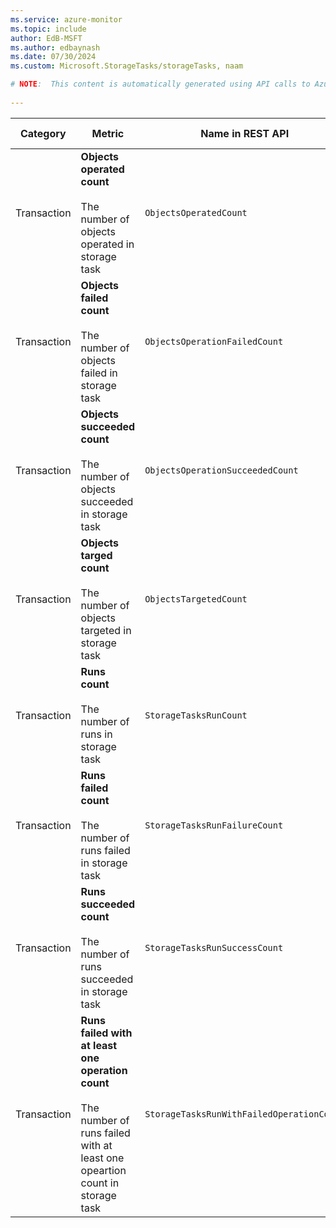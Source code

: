 ```yaml
---
ms.service: azure-monitor
ms.topic: include
author: EdB-MSFT
ms.author: edbaynash
ms.date: 07/30/2024
ms.custom: Microsoft.StorageTasks/storageTasks, naam

# NOTE:  This content is automatically generated using API calls to Azure. Any edits made on these files will be overwritten in the next run of the script. 
 
---
```



|Category|Metric|Name in REST API|Unit|Aggregation|Dimensions|Time Grains|DS Export|
|---|---|---|---|---|---|---|---|
|Transaction|**Objects operated count**<br><br>The number of objects operated in storage task |`ObjectsOperatedCount` |Count |Total |`AccountName`, `TaskAssignmentId`|PT5M, PT15M, PT30M, PT1H, PT6H, PT12H, P1D |Yes|
|Transaction|**Objects failed count**<br><br>The number of objects failed in storage task |`ObjectsOperationFailedCount` |Count |Total |`AccountName`, `TaskAssignmentId`|PT5M, PT15M, PT30M, PT1H, PT6H, PT12H, P1D |Yes|
|Transaction|**Objects succeeded count**<br><br>The number of objects succeeded in storage task |`ObjectsOperationSucceededCount` |Count |Total |`AccountName`, `TaskAssignmentId`|PT5M, PT15M, PT30M, PT1H, PT6H, PT12H, P1D |Yes|
|Transaction|**Objects targed count**<br><br>The number of objects targeted in storage task |`ObjectsTargetedCount` |Count |Total |`AccountName`, `TaskAssignmentId`|PT5M, PT15M, PT30M, PT1H, PT6H, PT12H, P1D |Yes|
|Transaction|**Runs count**<br><br>The number of runs in storage task |`StorageTasksRunCount` |Count |Total |`AccountName`, `TaskAssignmentId`|PT5M, PT15M, PT30M, PT1H, PT6H, PT12H, P1D |Yes|
|Transaction|**Runs failed count**<br><br>The number of runs failed in storage task |`StorageTasksRunFailureCount` |Count |Total |`AccountName`, `TaskAssignmentId`|PT5M, PT15M, PT30M, PT1H, PT6H, PT12H, P1D |Yes|
|Transaction|**Runs succeeded count**<br><br>The number of runs succeeded in storage task |`StorageTasksRunSuccessCount` |Count |Total |`AccountName`, `TaskAssignmentId`|PT5M, PT15M, PT30M, PT1H, PT6H, PT12H, P1D |Yes|
|Transaction|**Runs failed with at least one operation count**<br><br>The number of runs failed with at least one opeartion count in storage task |`StorageTasksRunWithFailedOperationCount` |Count |Total |`AccountName`, `TaskAssignmentId`|PT5M, PT15M, PT30M, PT1H, PT6H, PT12H, P1D |Yes|